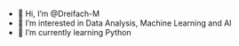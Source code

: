 - 👋 Hi, I’m @Dreifach-M
- 👀 I’m interested in  Data Analysis, Machine Learning and AI
- 🌱 I’m currently learning Python

<!---
💞️ I’m looking to collaborate on ...
📫 How to reach me ...
Dreifach-M/Dreifach-M is a ✨ special ✨ repository because its `README.md` (this file) appears on your GitHub profile.
You can click the Preview link to take a look at your changes.
--->
